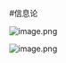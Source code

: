 #信息论 

![image.png](https://obsidian-1317758465.cos.ap-shanghai.myqcloud.com/images/20230424155959.png)

![image.png](https://obsidian-1317758465.cos.ap-shanghai.myqcloud.com/images/20230424160036.png)
